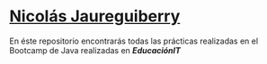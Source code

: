 <h1><u>Nicola&#769s Jaureguiberry</u></h1>

<p>En &eacuteste repositorio encontrara&#769s todas las pra&#769cticas realizadas en el Bootcamp de Java realizadas en <b><em>EducaciónIT</em></b></p>

